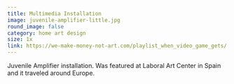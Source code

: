 ```yaml
---
title: Multimedia Installation
image: juvenile-amplifier-little.jpg
round_image: false
category: home art design
size: 1x
link: https://we-make-money-not-art.com/playlist_when_video_game_gets/
---
```

Juvenile Amplifier installation. Was featured at Laboral Art Center in Spain and it traveled around Europe.

